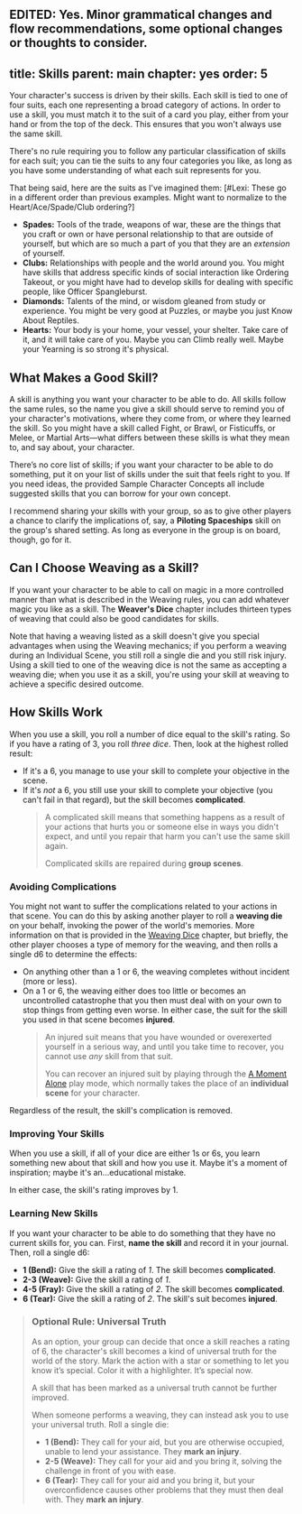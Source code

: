 EDITED: Yes. Minor grammatical changes and flow recommendations, some optional changes or thoughts to consider.
---
title: Skills
parent: main
chapter: yes
order: 5
---

Your character's success is driven by their skills. Each skill is tied to one of four suits, each one representing a broad category of actions. In order to use a skill, you must match it to the suit of a card you play, either from your hand or from the top of the deck. This ensures that you won't always use the same skill.

There's no rule requiring you to follow any particular classification of skills for each suit; you can tie the suits to any four categories you like, as long as you have some understanding of what each suit represents for you.

That being said, here are the suits as I've imagined them: [#Lexi: These go in a different order than previous examples. Might want to normalize to the Heart/Ace/Spade/Club ordering?]

- **Spades:** Tools of the trade, weapons of war, these are the things that you craft or own or have personal relationship to that are outside of yourself, but which are so much a part of you that they are an *extension* of yourself.
- **Clubs:** Relationships with people and the world around you. You might have skills that address specific kinds of social interaction like Ordering Takeout, or you might have had to develop skills for dealing with specific people, like Officer Spangleburst.
- **Diamonds:** Talents of the mind, or wisdom gleaned from study or experience. You might be very good at Puzzles, or maybe you just Know About Reptiles.
- **Hearts:** Your body is your home, your vessel, your shelter. Take care of it, and it will take care of you. Maybe you can Climb really well. Maybe your Yearning is so strong it's physical.

## What Makes a Good Skill?
A skill is anything you want your character to be able to do. All skills follow the same rules, so the name you give a skill should serve to remind you of your character's motivations, where they come from, or where they learned the skill. So you might have a skill called Fight, or Brawl, or Fisticuffs, or Melee, or Martial Arts—what differs between these skills is what they mean to, and say about, your character.

There’s no core list of skills; if you want your character to be able to do something, put it on your list of skills under the suit that feels right to you. If you need ideas, the provided Sample Character Concepts all include suggested skills that you can borrow for your own concept.

I recommend sharing your skills with your group, so as to give other players a chance to clarify the implications of, say, a **Piloting Spaceships** skill on the group's shared setting. As long as everyone in the group is on board, though, go for it.

## Can I Choose Weaving as a Skill?
If you want your character to be able to call on magic in a more controlled manner than what is described in the Weaving rules, you can add whatever magic you like as a skill. The **Weaver's Dice** chapter includes thirteen types of weaving that could also be good candidates for skills.

Note that having a weaving listed as a skill doesn't give you special advantages when using the Weaving mechanics; if you perform a weaving during an Individual Scene, you still roll a single die and you still risk injury. Using a skill tied to one of the weaving dice is not the same as accepting a weaving die; when you use it as a skill, you're using your skill at weaving to achieve a specific desired outcome.

## How Skills Work
When you use a skill, you roll a number of dice equal to the skill's rating. So if you have a rating of 3, you roll *three dice*. Then, look at the highest rolled result:
- If it's a 6, you manage to use your skill to complete your objective in the scene.
- If it's *not* a 6, you still use your skill to complete your objective (you can't fail in that regard), but the skill becomes **complicated**.
    > A complicated skill means that something happens as a result of your actions that hurts you or someone else in ways you didn't expect, and until you repair that harm you can't use the same skill again.
    >
    > Complicated skills are repaired during **group scenes**.

### Avoiding Complications
You might not want to suffer the complications related to your actions in that scene. You can do this by asking another player to roll a **weaving die** on your behalf, invoking the power of the world's memories. More information on that is provided in the [Weaving Dice](/dice/) chapter, but briefly, the other player chooses a type of memory for the weaving, and then rolls a single d6 to determine the effects:
- On anything other than a 1 or 6, the weaving completes without incident (more or less).
- On a 1 or 6, the weaving either does too little or becomes an uncontrolled catastrophe that you then must deal with on your own to stop things from getting even worse. In either case, the suit for the skill you used in that scene becomes **injured**.
    > An injured suit means that you have wounded or overexerted yourself in a serious way, and until you take time to recover, you cannot use *any* skill from that suit.
    > 
    > You can recover an injured suit by playing through the [A Moment Alone](/play-modes/alone/) play mode, which normally takes the place of an **individual scene** for your character.

Regardless of the result, the skill's complication is removed.

### Improving Your Skills
When you use a skill, if all of your dice are either 1s or 6s, you learn something new about that skill and how you use it. Maybe it's a moment of inspiration; maybe it's an...educational mistake.

In either case, the skill's rating improves by 1.

### Learning New Skills
If you want your character to be able to do something that they have no current skills for, you can. First, **name the skill** and record it in your journal. Then, roll a single d6:

- **1 (Bend):** Give the skill a rating of *1*. The skill becomes **complicated**.
- **2-3 (Weave):** Give the skill a rating of *1*.
- **4-5 (Fray):** Give the skill a rating of *2*. The skill becomes **complicated**.
- **6 (Tear):** Give the skill a rating of *2*. The skill's suit becomes **injured**.

> ### Optional Rule: Universal Truth
> As an option, your group can decide that once a skill reaches a rating of 6, the character's skill becomes a kind of universal truth for the world of the story. Mark the action with a star or something to let you know it’s special. Color it with a highlighter. It’s special now.
>
> A skill that has been marked as a universal truth cannot be further improved.
>
> When someone performs a weaving, they can instead ask you to use your universal truth. Roll a single die:
> - **1 (Bend):** They call for your aid, but you are otherwise occupied, unable to lend your assistance. They **mark an injury**.
> - **2-5 (Weave):** They call for your aid and you bring it, solving the challenge in front of you with ease.
> - **6 (Tear):** They call for your aid and you bring it, but your overconfidence causes other problems that they must then deal with. They **mark an injury**.
